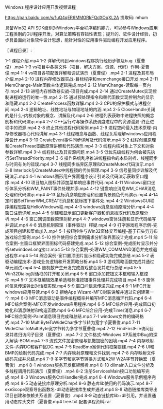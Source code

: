 Windows 程序设计应用开发视频课程





https://pan.baidu.com/s/1uQ4qER6MMORkFQdXOqXL2A 提取码: mhum

具备Win32 API SDK级别对Windows平台程序编码能力，可以参与Windows应用工程类别的GUI程序开发，对算法策略有容错性表现；提升的、软件设计经验，初步具备面向对象软件设计思想，能针对性的应用事件驱动编程开发应用程序。

〖课程目录〗:

1-1 课程介绍.mp4
1-2 详解代码到windows程序执行经历步骤及bug（夏曹俊）.mp4
1-3 vs项目中各类文件（项目、解决方案、资源、代码）作用-夏曹俊.mp4
1-4 vs项目各项配置详解和调试演示（夏曹俊）.mp4
2-1 进程及其布局介绍.mp4
2-10 进程内存修改器实战-目标程序和memchange接口开发.mp4
2-11 MemChange-Main函数主体逻辑完成.mp4
2-12 MemChange-读取每一页内存.mp4
2-13 进程内存修改器实战-项目完成.mp4
2-14 通过CreateMutex实现控制进程的运行的唯一性.mp4
2-15 通过预处理指令和替代函数实现控制台的显示和隐藏.mp4
2-2 CreateProcess函数详解.mp4
2-3 CPU的保护模式与进程空间.mp4
2-4 逻辑地址、线性地址与物理地址的内涵.mp4
2-5 CloseHandle关闭的是什么-内核对象的概念、讲解及代.mp4
2-6 进程列表获取中进程快照的概念剖析和代码演示.mp4
2-7 C++运行时与操作系统调度进程中的资源泄漏-终止进程中的资源.mp4
2-8 终止其他进程代码案例.mp4
2-9 进程空间侵入技术原理-内存修改器核心代码讲解.mp4
3-1 线程概念与函数、线程关系理解windows应用程序设计.mp4
3-10 CreateEvent事件同步详解及代码演示.mp4
3-2 线程创建原理和CreateThread函数原理讲解和代码演示.mp4
3-3 线程内核对象上下文和对象参数详解.mp4
3-4 线程终止及其资源问题.mp4
3-5 低优先级线程为何会被先执行SetThreadPriority.mp4
3-6 操作系统乱序推进线程指令的本质剖析、线程同步与时间有关的错误.mp4
3-7 线程同步临界区原理和CreateMutex代码演示.mp4
3-8 Interlock与CreateMutex中线程锁的代价原理.mp4
3-9 信号量同步详解及代码演示.mp4
4-1 windows图形用户界面程序设计引论及代码演示获取窗口程序.mp4
4-10 项目加入图标并添加菜单响应事件代码.mp4
4-11 Windows窗口坐标体系分析和WM_PAINT事件处理并添.mp4
4-12 键盘响应消息WM_CHAR消息处理和代码演示.mp4
4-13 鼠标消息响应原理和设置背景颜色代码演示.mp4
4-14 定时器SetTimerWM_CREATE消息和鼠标按下事件处.mp4
4-2 WindowsGUI程序编程思路及HelloWindows程.mp4
4-3 windows消息驱动原理分析.mp4
4-4 窗口注册详解.mp4
4-5 创建和显示窗口更新客户器和消息捡取代码及原理分析.mp4
4-6 窗口回调函数原理剖析.mp4
4-7 windows窗体注册和显示代码编写并调试.mp4
4-8 消息机制原理（事件驱动）释疑.mp4
4-9 打字游戏程序示例-完成项目创建和菜单加入.mp4
5-1 按钮控件与Win32窗体交互编程-基于石头剪刀布游戏综合案例.mp4
5-10 控件使用综合案例需求分析和界面设计完成.mp4
5-11 综合案例-主窗口框架界面图标代码搭建完成.mp4
5-12 综合案例-完成图片显示并分析setwindowLong接口.mp4
5-13 综合案例-处理WM_COMMAND消息并完成退出程序.mp4
5-14 综合案例-窗口置顶图片显示和隐藏功能完成总结.mp4
5-2 表驱动编程技术-游戏业务逻辑和开发策略分析.mp4
5-3 游戏策略函数完成并通过单元测试.mp4
5-4 随机数产生开发完成游戏整合发并进行总结.mp4
5-5 Win32Dialog对话框的打开和关闭.mp4
5-6 窗口添加按钮文本框和输入框控件.mp4
5-7 文本框编辑效果单选和标准按钮事件处理并完成项目.mp4
5-8 窗体间信息传递弹出对话框实现.mp4
5-9 窗口间信息传递完成.mp4
6-1 MFC开发windows应用导读.mp4
6-2 拒绝App Wizard-MFC封装讲解并通过它创建第一个.mp4
6-3 MFC消息驱动是事件编程概率并编写MFC消息循环代码.mp4
6-4 MFC综合案例-MFC开发windows应用程序.mp4
6-5 MFC综合应用-完成窗口初始化和消息映射和构造函数.mp4
6-6 MFC综合应用-完成Timer消息.mp4
6-7 MFC综合案例-Paint消息项目完成和总结.mp4
7-1 windows文件的编码格式.mp4
7-10 MultiByteToWideChar多字节转为宽字节夏曹俊.mp4
7-11 WideCharToMultiByte宽字节转为多字节夏曹俊.mp4
7-12 FindFirstFile访问目录并递归访问子目录（夏曹俊）.mp4
7-2 文件格式-Windows XP系统中Bug的深入解读-BOM.mp4
7-3 流式文件加密原理与凯撒加密的困境.mp4
7-4 内存映射文件-内存DC和客户区DC.mp4
7-5 ReadBmp案例代码框架搭建.mp4
7-6 UI和BMP的绘制代码完成.mp4
7-7 内存映射原理和文件找到.mp4
7-8 内存映射文件编码完成并总结.mp4
7-9 多字节和宽字节转换方式和A2W W2A字节转换宏（夏曹俊）.mp4
8-1 windows服务开发框架解析.mp4
8-10 dllmain入口文件分析及多线程调用代码演示（夏曹俊）.mp4
8-2 注册ServicesMain接口功能编写完成.mp4
8-3 Windows服务CtrlHandler完成.mp4
8-4 Windows服务示例程序完成.mp4
8-5 动态链接库原理分析.mp4
8-6 静态库lib使用的代码演示.mp4
8-7 exeScope观察导出函数名-dll动态链接库生成并通过.mp4
8-8 动态链接库类导出项目创建和依赖关系设置（夏曹俊）.mp4
8-9 动态链接库lib+dll引用，并设置通用动态库头文件（夏曹俊.mp4
tree.txt
配套课程资料.rar